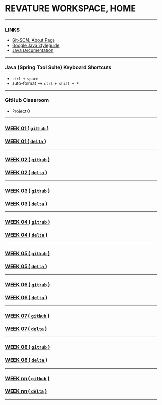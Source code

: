 # REVATURE WORKSPACE, HOME

---
### LINKS
- [Git-SCM, About Page](https://git-scm.com/about)
- [Google Java Styleguide](https://google.github.io/styleguide/javaguide.html)
- [Java Documentation](https://docs.oracle.com/javase/8/docs/api/index.**html**)

---
### Java (Spring Tool Suite) Keyboard Shortcuts
- `ctrl + space`
- auto-format --> `ctrl + shift + F`

---
### GitHub Classroom
- [Project 0](https://classroom.github.com/assignment-invitations/776654aa309b68dedc203cea3fc3fdcb/success)

---
### [WEEK 01 ( `github` )](https://github.com/joedonline/REVATURE__workspace/tree/master/WEEK__01)
### [WEEK 01 ( `delta` )](https://github.com/deltachannel/REVATURE__workspace/tree/master/WEEK__01)

---
### [WEEK 02 ( `github` )](https://github.com/joedonline/REVATURE__workspace/tree/master/WEEK__02)
### [WEEK 02 ( `delta` )](https://github.com/deltachannel/REVATURE__workspace/tree/master/WEEK__02)

---
### [WEEK 03 ( `github` )](https://github.com/joedonline/REVATURE__workspace/tree/master/WEEK__03)
### [WEEK 03 ( `delta` )](https://github.com/deltachannel/REVATURE__workspace/tree/master/WEEK__03)

---
### [WEEK 04 ( `github` )](https://github.com/joedonline/REVATURE__workspace/tree/master/WEEK__04)
### [WEEK 04 ( `delta` )](https://github.com/deltachannel/REVATURE__workspace/tree/master/WEEK__04)

---
### [WEEK 05 ( `github` )](https://github.com/joedonline/REVATURE__workspace/tree/master/WEEK__05)
### [WEEK 05 ( `delta` )](https://github.com/deltachannel/REVATURE__workspace/tree/master/WEEK__05)

---
### [WEEK 06 ( `github` )](https://github.com/joedonline/REVATURE__workspace/tree/master/WEEK__06)
### [WEEK 06 ( `delta` )](https://github.com/deltachannel/REVATURE__workspace/tree/master/WEEK__06)

---
### [WEEK 07 ( `github` )](https://github.com/joedonline/REVATURE__workspace/tree/master/WEEK__07)
### [WEEK 07 ( `delta` )](https://github.com/deltachannel/REVATURE__workspace/tree/master/WEEK__07)

---
### [WEEK 08 ( `github` )](https://github.com/joedonline/REVATURE__workspace/tree/master/WEEK__08)
### [WEEK 08 ( `delta` )](https://github.com/deltachannel/REVATURE__workspace/tree/master/WEEK__08)

---
### [WEEK nn ( `github` )](https://github.com/joedonline/REVATURE__workspace/tree/master/WEEK__nn)
### [WEEK nn ( `delta` )](https://github.com/deltachannel/REVATURE__workspace/tree/master/WEEK__nn)

---
